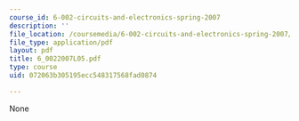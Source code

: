 ```yaml
---
course_id: 6-002-circuits-and-electronics-spring-2007
description: ''
file_location: /coursemedia/6-002-circuits-and-electronics-spring-2007/072063b305195ecc548317568fad0874_6_0022007L05.pdf
file_type: application/pdf
layout: pdf
title: 6_0022007L05.pdf
type: course
uid: 072063b305195ecc548317568fad0874

---
```

None